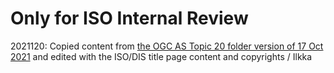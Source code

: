 # Only for ISO Internal Review

2021120: Copied content from [the OGC AS Topic 20 folder version of 17 Oct 2021](https://github.com/opengeospatial/om-swg/blob/4c0593c4df2166def934fd65c05e4fad402976c1/oms-abstract-spec/ogc-as-topic20/20-082r2_OGC_Abstract_Specification_Topic_20_-_Observations_and_measurements.docx) and edited with the ISO/DIS title page content and copyrights / Ilkka
